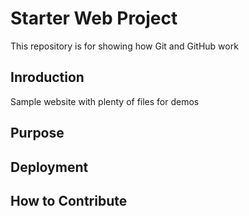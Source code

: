 # Starter Web Project

This repository is for showing how Git and GitHub work

## Inroduction

Sample website with plenty of files for demos
## Purpose
## Deployment
## How to Contribute